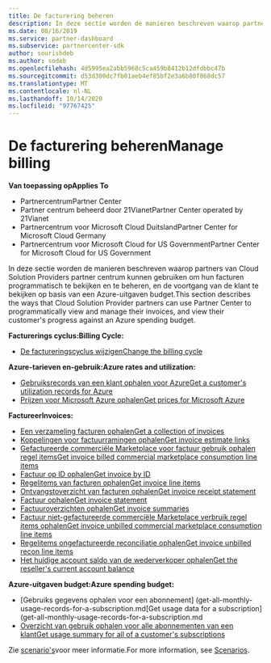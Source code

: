 ```yaml
---
title: De facturering beheren
description: In deze sectie worden de manieren beschreven waarop partners van Cloud solution providers het partner centrum kunnen gebruiken om hun facturen programmatisch te bekijken en te beheren, en de voortgang van de klant te bekijken op basis van een Azure-uitgaven budget.
ms.date: 08/16/2019
ms.service: partner-dashboard
ms.subservice: partnercenter-sdk
author: sourishdeb
ms.author: sodeb
ms.openlocfilehash: 4d5995ea2abb5968c5ca459b8412b12dfdbbc47b
ms.sourcegitcommit: d53d300dc7fb01aeb4ef85bf2e3a6b80f868dc57
ms.translationtype: MT
ms.contentlocale: nl-NL
ms.lasthandoff: 10/14/2020
ms.locfileid: "97767425"
---
```

# <a name="manage-billing"></a><span data-ttu-id="dfdb4-103">De facturering beheren</span><span class="sxs-lookup"><span data-stu-id="dfdb4-103">Manage billing</span></span>

<span data-ttu-id="dfdb4-104">**Van toepassing op**</span><span class="sxs-lookup"><span data-stu-id="dfdb4-104">**Applies To**</span></span>

- <span data-ttu-id="dfdb4-105">Partnercentrum</span><span class="sxs-lookup"><span data-stu-id="dfdb4-105">Partner Center</span></span>
- <span data-ttu-id="dfdb4-106">Partner centrum beheerd door 21Vianet</span><span class="sxs-lookup"><span data-stu-id="dfdb4-106">Partner Center operated by 21Vianet</span></span>
- <span data-ttu-id="dfdb4-107">Partnercentrum voor Microsoft Cloud Duitsland</span><span class="sxs-lookup"><span data-stu-id="dfdb4-107">Partner Center for Microsoft Cloud Germany</span></span>
- <span data-ttu-id="dfdb4-108">Partnercentrum voor Microsoft Cloud for US Government</span><span class="sxs-lookup"><span data-stu-id="dfdb4-108">Partner Center for Microsoft Cloud for US Government</span></span>

<span data-ttu-id="dfdb4-109">In deze sectie worden de manieren beschreven waarop partners van Cloud Solution Providers partner centrum kunnen gebruiken om hun facturen programmatisch te bekijken en te beheren, en de voortgang van de klant te bekijken op basis van een Azure-uitgaven budget.</span><span class="sxs-lookup"><span data-stu-id="dfdb4-109">This section describes the ways that Cloud Solution Provider partners can use Partner Center to programmatically view and manage their invoices, and view their customer's progress against an Azure spending budget.</span></span>

<span data-ttu-id="dfdb4-110">**Facturerings cyclus:**</span><span class="sxs-lookup"><span data-stu-id="dfdb4-110">**Billing Cycle:**</span></span>
- [<span data-ttu-id="dfdb4-111">De factureringscyclus wijzigen</span><span class="sxs-lookup"><span data-stu-id="dfdb4-111">Change the billing cycle</span></span>](change-the-billing-cycle.md)

<span data-ttu-id="dfdb4-112">**Azure-tarieven en-gebruik:**</span><span class="sxs-lookup"><span data-stu-id="dfdb4-112">**Azure rates and utilization:**</span></span>
- [<span data-ttu-id="dfdb4-113">Gebruiksrecords van een klant ophalen voor Azure</span><span class="sxs-lookup"><span data-stu-id="dfdb4-113">Get a customer's utilization records for Azure</span></span>](get-a-customer-s-utilization-record-for-azure.md)
- [<span data-ttu-id="dfdb4-114">Prijzen voor Microsoft Azure ophalen</span><span class="sxs-lookup"><span data-stu-id="dfdb4-114">Get prices for Microsoft Azure</span></span>](get-prices-for-microsoft-azure.md)

<span data-ttu-id="dfdb4-115">**Factureer**</span><span class="sxs-lookup"><span data-stu-id="dfdb4-115">**Invoices:**</span></span>
- [<span data-ttu-id="dfdb4-116">Een verzameling facturen ophalen</span><span class="sxs-lookup"><span data-stu-id="dfdb4-116">Get a collection of invoices</span></span>](get-a-collection-of-invoices.md)
- [<span data-ttu-id="dfdb4-117">Koppelingen voor factuurramingen ophalen</span><span class="sxs-lookup"><span data-stu-id="dfdb4-117">Get invoice estimate links</span></span>](get-invoice-estimate-links.md)
- [<span data-ttu-id="dfdb4-118">Gefactureerde commerciële Marketplace voor factuur gebruik ophalen regel items</span><span class="sxs-lookup"><span data-stu-id="dfdb4-118">Get invoice billed commercial marketplace consumption line items</span></span>](get-invoice-billed-consumption-lineitems.md)
- [<span data-ttu-id="dfdb4-119">Factuur op ID ophalen</span><span class="sxs-lookup"><span data-stu-id="dfdb4-119">Get invoice by ID</span></span>](get-invoice-by-id.md)
- [<span data-ttu-id="dfdb4-120">Regelitems van facturen ophalen</span><span class="sxs-lookup"><span data-stu-id="dfdb4-120">Get invoice line items</span></span>](get-invoiceline-items.md)
- [<span data-ttu-id="dfdb4-121">Ontvangstoverzicht van facturen ophalen</span><span class="sxs-lookup"><span data-stu-id="dfdb4-121">Get invoice receipt statement</span></span>](get-invoice-receipt-statement.md)
- [<span data-ttu-id="dfdb4-122">Factuur ophalen</span><span class="sxs-lookup"><span data-stu-id="dfdb4-122">Get invoice statement</span></span>](get-invoice-statement.md)
- [<span data-ttu-id="dfdb4-123">Factuuroverzichten ophalen</span><span class="sxs-lookup"><span data-stu-id="dfdb4-123">Get invoice summaries</span></span>](get-invoice-summaries.md)
- [<span data-ttu-id="dfdb4-124">Factuur niet-gefactureerde commerciële Marketplace verbruik regel items ophalen</span><span class="sxs-lookup"><span data-stu-id="dfdb4-124">Get invoice unbilled commercial marketplace consumption line items</span></span>](get-invoice-unbilled-consumption-lineitems.md)
- [<span data-ttu-id="dfdb4-125">Regelitems ongefactureerde reconciliatie ophalen</span><span class="sxs-lookup"><span data-stu-id="dfdb4-125">Get invoice unbilled recon line items</span></span>](get-invoice-unbilled-recon-lineitems.md)
- [<span data-ttu-id="dfdb4-126">Het huidige account saldo van de wederverkoper ophalen</span><span class="sxs-lookup"><span data-stu-id="dfdb4-126">Get the reseller's current account balance</span></span>](get-the-reseller-s-current-account-balance.md)

<span data-ttu-id="dfdb4-127">**Azure-uitgaven budget:**</span><span class="sxs-lookup"><span data-stu-id="dfdb4-127">**Azure spending budget:**</span></span>
- <span data-ttu-id="dfdb4-128">[Gebruiks gegevens ophalen voor een abonnement] (get-all-monthly-usage-records-for-a-subscription.md</span><span class="sxs-lookup"><span data-stu-id="dfdb4-128">[Get usage data for a subscription](get-all-monthly-usage-records-for-a-subscription.md</span></span>
- [<span data-ttu-id="dfdb4-129">Overzicht van gebruik ophalen voor alle abonnementen van een klant</span><span class="sxs-lookup"><span data-stu-id="dfdb4-129">Get usage summary for all of a customer's subscriptions</span></span>](get-a-customer-usage-summary.md)

<span data-ttu-id="dfdb4-130">Zie [scenario's](scenarios.md)voor meer informatie.</span><span class="sxs-lookup"><span data-stu-id="dfdb4-130">For more information, see [Scenarios](scenarios.md).</span></span>
